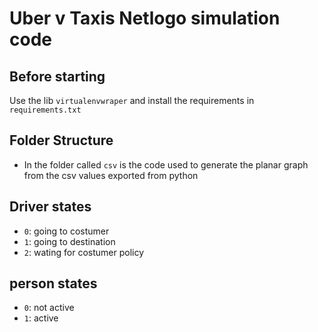 # Uber v Taxis Netlogo simulation code

## Before starting

Use the lib `virtualenvwraper` and install the requirements in `requirements.txt`

## Folder Structure
* In the folder called `csv` is the code used to generate the planar graph from the csv values exported from python

## Driver states
* `0`: going to costumer
* `1`: going to destination
* `2`: wating for costumer policy

## person states
* `0`: not active
* `1`: active

